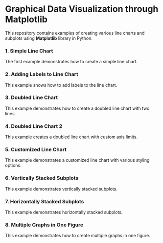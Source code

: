 # Graphical Data Visualization through Matplotlib
This repository contains examples of creating various line charts and subplots using **Matplotlib** library in Python.

### 1. Simple Line Chart
The first example demonstrates how to create a simple line chart.

### 2. Adding Labels to Line Chart
This example shows how to add labels to the line chart.

### 3. Doubled Line Chart
This example demonstrates how to create a doubled line chart with two lines.

### 4. Doubled Line Chart 2
This example creates a doubled line chart with custom axis limits.

### 5. Customized Line Chart
This example demonstrates a customized line chart with various styling options.

### 6. Vertically Stacked Subplots
This example demonstrates vertically stacked subplots.

### 7. Horizontally Stacked Subplots
This example demonstrates horizontally stacked subplots.

### 8. Multiple Graphs in One Figure
This example demonstrates how to create multiple graphs in one figure.
